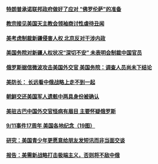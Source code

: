 #### [特朗普承诺联邦政府做好了应对 “佛罗伦萨”的准备](../pages/zg_yre_rvq/4568554.md) 

#### [教宗接见美国天主教会领袖商讨性虐待丑闻](../pages/zg_yre_rvq/4568536.md) 

#### [美考虑制裁新疆侵害人权 北京反对干涉内政 ](../pages/zg_yre_rvq/4568179.md) 

#### [美国务院对新疆人权状况“深切不安” 未表明会制裁中国官员](../pages/zg_yre_rvq/4568118.md) 

#### [俄罗斯据信微波攻击美国外交官 美国务院：调查人员尚未下结论](../pages/zg_yre_rvq/4568083.md) 

#### [美防长： 长远看中俄战略上走不到一起 ](../pages/zg_yre_rvq/4568082.md) 

#### [朝鲜交还美国军人遗骸中两具身份被确认](../pages/zg_yre_rvq/4568029.md) 

#### [美驻古巴中国外交官怪病有眉目 主要怀疑俄罗斯 ](../pages/zg_yre_rvq/4567965.md) 

#### [9/11事件17周年 美国各地纪念（19图）](../pages/zg_yre_rvq/4566901.md) 

#### [研究：美国青少年更愿意给朋友发短讯而非当面交谈](../pages/zg_yre_rvq/4567557.md) 

#### [报告：美需新战略打击极端主义，否则将不敌中俄](../pages/zg_yre_rvq/4567463.md) 

